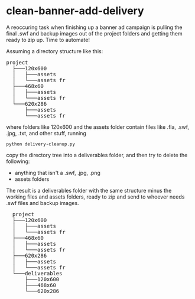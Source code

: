clean-banner-add-delivery
=========================

A reoccuring task when finishing up a banner ad campaign is pulling the final .swf and backup images out of the project folders and getting them ready to zip up. Time to automate!

Assuming a directory structure like this:

<pre>
project
  ├───120x600
  │   ├───assets
  │   └───assets fr
  ├───468x60
  │   ├───assets
  │   └───assets fr
  └───620x286
      ├───assets
      └───assets fr
</pre>

where folders like 120x600 and the assets folder contain files like .fla, .swf, .jpg, .txt, and other stuff, running

`python delivery-cleanup.py`

copy the directory tree into a deliverables folder, and then try to delete the following:
 * anything that isn't a .swf, .jpg, .png
 * assets folders
 
The result is a deliverables folder with the same structure minus the working files and assets folders, ready to zip and send to whoever needs .swf files and backup images.

<pre>
  project
  ├───120x600
  │   ├───assets
  │   └───assets fr
  ├───468x60
  │   ├───assets
  │   └───assets fr
  ├───620x286
  │   ├───assets
  │   └───assets fr
  └───deliverables
      ├───120x600
      ├───468x60
      └───620x286
</pre>
